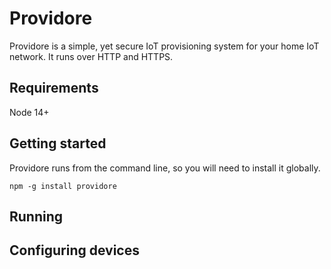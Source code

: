 # Providore

Providore is a simple, yet secure IoT provisioning system for your home IoT network. It runs over HTTP and HTTPS.

## Requirements

Node 14+

## Getting started

Providore runs from the command line, so you will need to install it globally.

`npm -g install providore`

## Running



## Configuring devices

